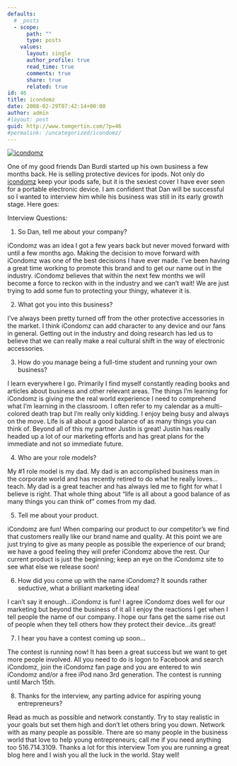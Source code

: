 ```yaml
---
defaults:
  # _posts
  - scope:
      path: ""
      type: posts
    values:
      layout: single
      author_profile: true
      read_time: true
      comments: true
      share: true
      related: true
id: 46
title: icondomz
date: 2008-02-29T07:42:14+00:00
author: admin
#layout: post
guid: http://www.tomgertin.com/?p=46
#permalink: /uncategorized/icondomz/
---
```

<a href="http://www.tomgertin.com/?attachment_id=48" rel="attachment wp-att-48" title="icondomz"><img src="http://www.tomgertin.com/blog/wp-content/uploads/2008/02/icondomz2.png" alt="icondomz" /></a>

One of my good friends Dan Burdi started up his own business a few months back. He is selling protective devices for ipods. Not only do [icondomz](http://icondomz.com/products.html) keep your ipods safe, but it is the sexiest cover I have ever seen for a portable electronic device. I am confident that Dan will be successful so I wanted to interview him while his business was still in its early growth stage. Here goes:

Interview Questions:

1. So Dan, tell me about your company?

iCondomz was an idea I got a few years back but never moved forward with until a few months ago. Making the decision to move forward with iCondomz was one of the best decisions I have ever made. I’ve been having a great time working to promote this brand and to get our name out in the industry. iCondomz believes that within the next few months we will become a force to reckon with in the industry and we can’t wait! We are just trying to add some fun to protecting your thingy, whatever it is.
  
2. What got you into this business?

I’ve always been pretty turned off from the other protective accessories in the market. I think iCondomz can add character to any device and our fans in general. Getting out in the industry and doing research has led us to believe that we can really make a real cultural shift in the way of electronic accessories.

3. How do you manage being a full-time student and running your own business?

I learn everywhere I go. Primarily I find myself constantly reading books and articles about business and other relevant areas. The things I’m learning for iCondomz is giving me the real world experience I need to comprehend what I’m learning in the classroom. I often refer to my calendar as a multi-colored death trap but I’m really only kidding. I enjoy being busy and always on the move. Life is all about a good balance of as many things you can think of. Beyond all of this my partner Justin is great! Justin has really headed up a lot of our marketing efforts and has great plans for the immediate and not so immediate future.

4. Who are your role models?

My #1 role model is my dad. My dad is an accomplished business man in the corporate world and has recently retired to do what he really loves…teach. My dad is a great teacher and has always led me to fight for what I believe is right. That whole thing about “life is all about a good balance of as many things you can think of” comes from my dad.

5. Tell me about your product.

iCondomz are fun! When comparing our product to our competitor’s we find that customers really like our brand name and quality. At this point we are just trying to give as many people as possible the experience of our brand; we have a good feeling they will prefer iCondomz above the rest. Our current product is just the beginning; keep an eye on the iCondomz site to see what else we release soon!

6. How did you come up with the name iCondomz? It sounds rather seductive, what a brilliant marketing idea!

I can’t say it enough…iCondomz is fun! I agree iCondomz does well for our marketing but beyond the business of it all I enjoy the reactions I get when I tell people the name of our company. I hope our fans get the same rise out of people when they tell others how they protect their device…its great!

7. I hear you have a contest coming up soon…

The contest is running now! It has been a great success but we want to get more people involved. All you need to do is logon to Facebook and search iCondomz, join the iCondomz fan page and you are entered to win iCondomz and/or a free iPod nano 3rd generation. The contest is running until March 15th.

8. Thanks for the interview, any parting advice for aspiring young entrepreneurs?

Read as much as possible and network constantly. Try to stay realistic in your goals but set them high and don’t let others bring you down. Network with as many people as possible. There are so many people in the business world that love to help young entrepreneurs; call me if you need anything too 516.714.3109. Thanks a lot for this interview Tom you are running a great blog here and I wish you all the luck in the world. Stay well!
